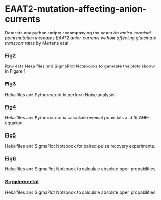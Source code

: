# EAAT2-mutation-affecting-anion-currents

Datasets and python scripts accompanying the paper *An amino-terminal point mutation increases EAAT2 anion currents without affecting glutamate transport rates* by Mertens et al.

### [Fig2](../master/Fig2)
Raw data Heka files and SigmaPlot Notebooks to generate the plots shonw in Figure 1
 

### [Fig3](../master/Fig3)
Heka files and Python script to perform Noise analysis. 

### [Fig4](../master/Fig4)
Heka files and Python script to calculate reversal potentials and fit GHK-equation. 

### [Fig5](../master/Fig5)
Heka files and SigmaPlot Notebook for paired-pulse recovery experiments.   

### [Fig6](../master/Fig6)
Heka files and SigmaPlot Notebook to calculate absolute open propabilities  

### [Supplemental](../master/Supplemental)
Heka files and SigmaPlot Notebook to calculate absolute open propabilities  

